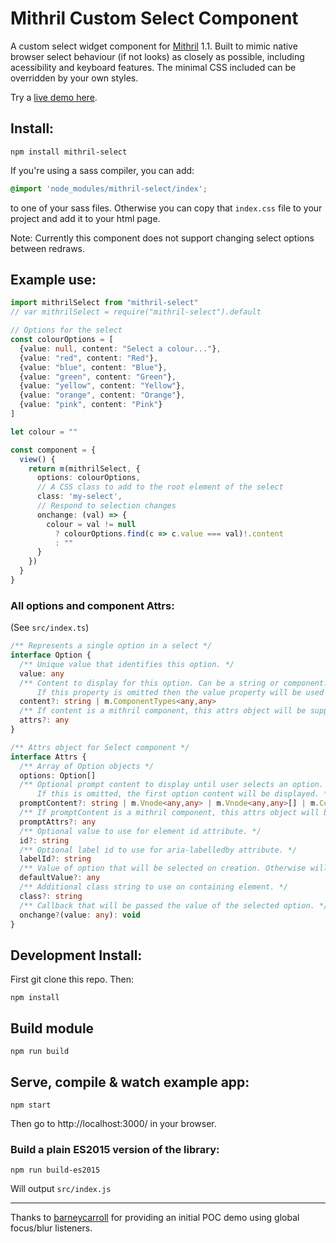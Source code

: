 # Mithril Custom Select Component

A custom select widget component for [Mithril](https://mithril.js.org/) 1.1. Built to mimic native browser select behaviour (if not looks) as closely as possible, including acessibility and keyboard features. The minimal CSS included can be overridden by your own styles.

Try a [live demo here](https://spacejack.github.io/mithril-select/).

## Install:

    npm install mithril-select

If you're using a sass compiler, you can add:

```scss
@import 'node_modules/mithril-select/index';
```

to one of your sass files. Otherwise you can copy that `index.css` file to your project and add it to your html page.

Note: Currently this component does not support changing select options between redraws.

## Example use:

```typescript
import mithrilSelect from "mithril-select"
// var mithrilSelect = require("mithril-select").default

// Options for the select
const colourOptions = [
  {value: null, content: "Select a colour..."},
  {value: "red", content: "Red"},
  {value: "blue", content: "Blue"},
  {value: "green", content: "Green"},
  {value: "yellow", content: "Yellow"},
  {value: "orange", content: "Orange"},
  {value: "pink", content: "Pink"}
]

let colour = ""

const component = {
  view() {
    return m(mithrilSelect, {
      options: colourOptions,
      // A CSS class to add to the root element of the select
      class: 'my-select',
      // Respond to selection changes
      onchange: (val) => {
        colour = val != null
          ? colourOptions.find(c => c.value === val)!.content
          : ""
      }
    })
  }
}

```

### All options and component Attrs:

(See `src/index.ts`)

```typescript
/** Represents a single option in a select */
interface Option {
  /** Unique value that identifies this option. */
  value: any
  /** Content to display for this option. Can be a string or component.
      If this property is omitted then the value property will be used for display. */
  content?: string | m.ComponentTypes<any,any>
  /** If content is a mithril component, this attrs object will be supplied to it. */
  attrs?: any
}

/** Attrs object for Select component */
interface Attrs {
  /** Array of Option objects */
  options: Option[]
  /** Optional prompt content to display until user selects an option.
      If this is omitted, the first option content will be displayed. */
  promptContent?: string | m.Vnode<any,any> | m.Vnode<any,any>[] | m.ComponentTypes<any,any>
  /** If promptContent is a mithril component, this attrs object will be supplied to it. */
  promptAttrs?: any
  /** Optional value to use for element id attribute. */
  id?: string
  /** Optional label id to use for aria-labelledby attribute. */
  labelId?: string
  /** Value of option that will be selected on creation. Otherwise will be 1st option. */
  defaultValue?: any
  /** Additional class string to use on containing element. */
  class?: string
  /** Callback that will be passed the value of the selected option. */
  onchange?(value: any): void
}
```

## Development Install:

First git clone this repo. Then:

    npm install

## Build module

    npm run build

## Serve, compile & watch example app:

    npm start

Then go to http://localhost:3000/ in your browser.

### Build a plain ES2015 version of the library:

    npm run build-es2015

Will output `src/index.js`

---

Thanks to [barneycarroll](https://github.com/barneycarroll) for providing an initial POC demo using global focus/blur listeners.
